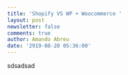 ```yaml
---
title: 'Shopify VS WP + Woocommerce '
layout: post
newsletter: false
comments: true
author: Amando Abreu
date: '2919-08-20 05:36:00'
---
```

sdsadsad
